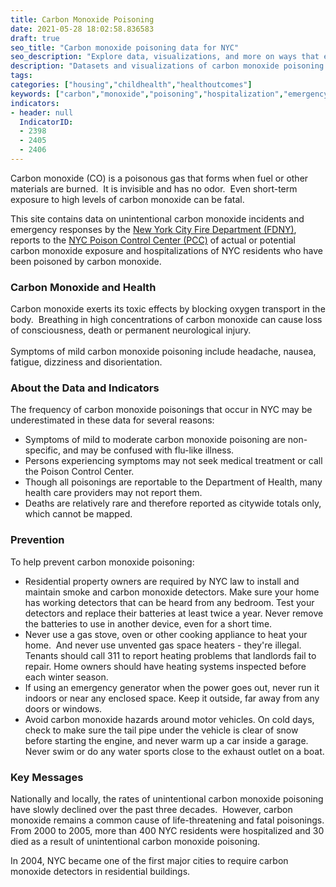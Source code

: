 ```yaml
---
title: Carbon Monoxide Poisoning
date: 2021-05-28 18:02:58.836583
draft: true
seo_title: "Carbon monoxide poisoning data for NYC"
seo_description: "Explore data, visualizations, and more on ways that environments shape health in New York City's neighborhoods."
description: "Datasets and visualizations of carbon monoxide poisoning data in NYC."
tags: 
categories: ["housing","childhealth","healthoutcomes"]
keywords: ["carbon","monoxide","poisoning","hospitalization","emergency department visits","children","housing"] 
indicators:
- header: null
  IndicatorID:
  - 2398
  - 2405
  - 2406
---
```


Carbon monoxide (CO) is a poisonous gas that forms when fuel or other materials are burned.  It is invisible and has no odor.  Even short-term exposure to high levels of carbon monoxide can be fatal.

This site contains data on unintentional carbon monoxide incidents and emergency responses by the [New York City Fire Department (FDNY)](http://www.nyc.gov/html/fdny/html/home2.shtml), reports to the [NYC Poison Control Center (PCC)](http://www1.nyc.gov/site/doh/health/health-topics/poison-control.page) of actual or potential carbon monoxide exposure and hospitalizations of NYC residents who have been poisoned by carbon monoxide.

### Carbon Monoxide and Health

Carbon monoxide exerts its toxic effects by blocking oxygen transport in the body.  Breathing in high concentrations of carbon monoxide can cause loss of consciousness, death or permanent neurological injury.   
   
Symptoms of mild carbon monoxide poisoning include headache, nausea, fatigue, dizziness and disorientation.

### About the Data and Indicators

The frequency of carbon monoxide poisonings that occur in NYC may be underestimated in these data for several reasons:

* Symptoms of mild to moderate carbon monoxide poisoning are non-specific, and may be confused with flu-like illness.
* Persons experiencing symptoms may not seek medical treatment or call the Poison Control Center.
* Though all poisonings are reportable to the Department of Health, many health care providers may not report them.
* Deaths are relatively rare and therefore reported as citywide totals only, which cannot be mapped.

### Prevention

To help prevent carbon monoxide poisoning:

* Residential property owners are required by NYC law to install and maintain smoke and carbon monoxide detectors. Make sure your home has working detectors that can be heard from any bedroom. Test your detectors and replace their batteries at least twice a year. Never remove the batteries to use in another device, even for a short time.
* Never use a gas stove, oven or other cooking appliance to heat your home.  And never use unvented gas space heaters - they're illegal.  Tenants should call 311 to report heating problems that landlords fail to repair. Home owners should have heating systems inspected before each winter season.
* If using an emergency generator when the power goes out, never run it indoors or near any enclosed space. Keep it outside, far away from any doors or windows.
* Avoid carbon monoxide hazards around motor vehicles. On cold days, check to make sure the tail pipe under the vehicle is clear of snow before starting the engine, and never warm up a car inside a garage.  Never swim or do any water sports close to the exhaust outlet on a boat.

### Key Messages

Nationally and locally, the rates of unintentional carbon monoxide poisoning have slowly declined over the past three decades.  However, carbon monoxide remains a common cause of life-threatening and fatal poisonings. From 2000 to 2005, more than 400 NYC residents were hospitalized and 30 died as a result of unintentional carbon monoxide poisoning.  
  
In 2004, NYC became one of the first major cities to require carbon monoxide detectors in residential buildings.
